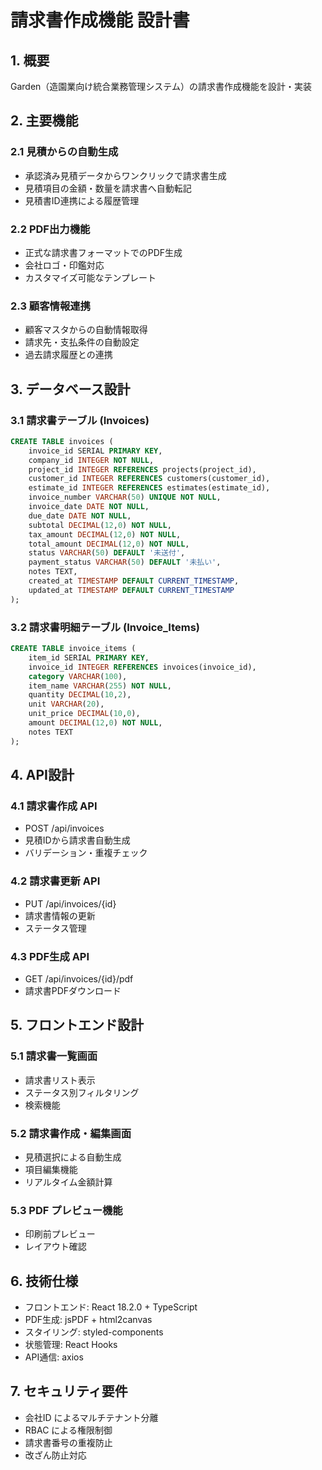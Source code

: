 # 請求書作成機能 設計書

## 1. 概要
Garden（造園業向け統合業務管理システム）の請求書作成機能を設計・実装

## 2. 主要機能
### 2.1 見積からの自動生成
- 承認済み見積データからワンクリックで請求書生成
- 見積項目の金額・数量を請求書へ自動転記
- 見積書ID連携による履歴管理

### 2.2 PDF出力機能
- 正式な請求書フォーマットでのPDF生成
- 会社ロゴ・印鑑対応
- カスタマイズ可能なテンプレート

### 2.3 顧客情報連携
- 顧客マスタからの自動情報取得
- 請求先・支払条件の自動設定
- 過去請求履歴との連携

## 3. データベース設計
### 3.1 請求書テーブル (Invoices)
```sql
CREATE TABLE invoices (
    invoice_id SERIAL PRIMARY KEY,
    company_id INTEGER NOT NULL,
    project_id INTEGER REFERENCES projects(project_id),
    customer_id INTEGER REFERENCES customers(customer_id),
    estimate_id INTEGER REFERENCES estimates(estimate_id),
    invoice_number VARCHAR(50) UNIQUE NOT NULL,
    invoice_date DATE NOT NULL,
    due_date DATE NOT NULL,
    subtotal DECIMAL(12,0) NOT NULL,
    tax_amount DECIMAL(12,0) NOT NULL,
    total_amount DECIMAL(12,0) NOT NULL,
    status VARCHAR(50) DEFAULT '未送付',
    payment_status VARCHAR(50) DEFAULT '未払い',
    notes TEXT,
    created_at TIMESTAMP DEFAULT CURRENT_TIMESTAMP,
    updated_at TIMESTAMP DEFAULT CURRENT_TIMESTAMP
);
```

### 3.2 請求書明細テーブル (Invoice_Items)
```sql
CREATE TABLE invoice_items (
    item_id SERIAL PRIMARY KEY,
    invoice_id INTEGER REFERENCES invoices(invoice_id),
    category VARCHAR(100),
    item_name VARCHAR(255) NOT NULL,
    quantity DECIMAL(10,2),
    unit VARCHAR(20),
    unit_price DECIMAL(10,0),
    amount DECIMAL(12,0) NOT NULL,
    notes TEXT
);
```

## 4. API設計
### 4.1 請求書作成 API
- POST /api/invoices
- 見積IDから請求書自動生成
- バリデーション・重複チェック

### 4.2 請求書更新 API
- PUT /api/invoices/{id}
- 請求書情報の更新
- ステータス管理

### 4.3 PDF生成 API
- GET /api/invoices/{id}/pdf
- 請求書PDFダウンロード

## 5. フロントエンド設計
### 5.1 請求書一覧画面
- 請求書リスト表示
- ステータス別フィルタリング
- 検索機能

### 5.2 請求書作成・編集画面
- 見積選択による自動生成
- 項目編集機能
- リアルタイム金額計算

### 5.3 PDF プレビュー機能
- 印刷前プレビュー
- レイアウト確認

## 6. 技術仕様
- フロントエンド: React 18.2.0 + TypeScript
- PDF生成: jsPDF + html2canvas
- スタイリング: styled-components
- 状態管理: React Hooks
- API通信: axios

## 7. セキュリティ要件
- 会社ID によるマルチテナント分離
- RBAC による権限制御
- 請求書番号の重複防止
- 改ざん防止対応